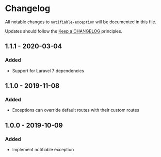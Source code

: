 # Changelog

All notable changes to `notifiable-exception` will be documented in this file.

Updates should follow the [Keep a CHANGELOG](http://keepachangelog.com/) principles.

## 1.1.1 - 2020-03-04

### Added
- Support for Laravel 7 dependencies


## 1.1.0 - 2019-11-08

### Added
- Exceptions can override default routes with their custom routes


## 1.0.0 - 2019-10-09

### Added
- Implement notifiable exception
